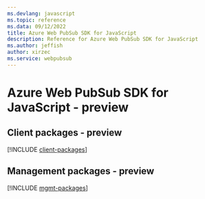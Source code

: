 ```yaml
---
ms.devlang: javascript
ms.topic: reference
ms.data: 09/12/2022
title: Azure Web PubSub SDK for JavaScript
description: Reference for Azure Web PubSub SDK for JavaScript
ms.author: jeffish
author: xirzec
ms.service: webpubsub
---
```

# Azure Web PubSub SDK for JavaScript - preview

## Client packages - preview
[!INCLUDE [client-packages](web-pubsub-client-index.md)]
## Management packages - preview
[!INCLUDE [mgmt-packages](web-pubsub-mgmt-index.md)]